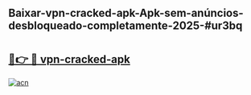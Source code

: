 ## Baixar-vpn-cracked-apk-Apk-sem-anúncios-desbloqueado-completamente-2025-#ur3bq

# <h2><a href="https://ainizakaria.my?title=vpn-cracked-apk&ref=22M">🔗👉 🔴 vpn-cracked-apk</a></h2>

[![acn](https://github.com/user-attachments/assets/0f9c940e-d8b0-45ae-aac7-cd30a18b3e1c)](https://ainizakaria.my?title=vpn-cracked-apk&ref=22M)

